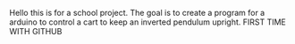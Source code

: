 Hello this is for a school project.
The goal is to create a program for a arduino to control a cart to keep an inverted pendulum upright.
FIRST TIME WITH GITHUB
